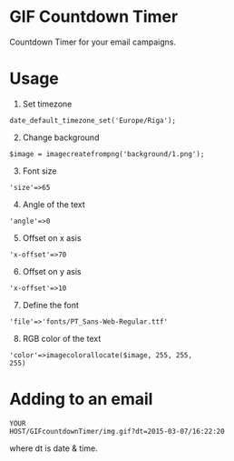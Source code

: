 # GIF Countdown Timer
Countdown Timer for your email campaigns.

# Usage

1. Set timezone

<code>date_default_timezone_set('Europe/Riga');</code>

2. Change background

<code>$image = imagecreatefrompng('background/1.png');</code>

3. Font size

<code>'size'=>65</code>

4. Angle of the text

<code>'angle'=>0</code>

5. Offset on x asis

<code>'x-offset'=>70</code>

6. Offset on y asis

<code>'x-offset'=>10</code>

7. Define the font

<code>'file'=>'fonts/PT_Sans-Web-Regular.ttf'</code>

8. RGB color of the text

<code>'color'=>imagecolorallocate($image, 255, 255, 255)</code>

# Adding to an email

<code>YOUR HOST/GIFcountdownTimer/img.gif?dt=2015-03-07/16:22:20</code>

where dt is date & time.

